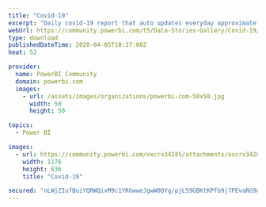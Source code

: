 ```yaml
---
title: "Covid-19"
excerpt: "Daily covid-19 report that auto updates everyday approximately 6:30PM Arizona timezone. Datasource is Johns Hopkins github. I have provided the .pbix"
webUrl: https://community.powerbi.com/t5/Data-Stories-Gallery/Covid-19/m-p/1008733
type: download
publishedDateTime: 2020-04-05T10:37:00Z
heat: 52

provider:
  name: PowerBI Community
  domain: powerbi.com
  images:
    - url: /assets/images/organizations/powerbi.com-50x50.jpg
      width: 50
      height: 50

topics:
  - Power BI

images:
  - url: https://community.powerbi.com/oxcrx34285/attachments/oxcrx34285/DataStoriesGallery/3682/3/covid-19-04062020-pbi.jpg
    width: 1176
    height: 636
    title: "Covid-19"

secured: "nLWjZIufBuiYQRWQivM9c1YRGwweJgwW0QYg/pjL59GBKtKPfb9j7PEvaRG9gIYLxqgxOGty5EoImDCEp2p4ZtOabkFIKtpuMtYKUS4g8Dt5JctniTIV8pL7y3ViXlhqQ2g7tmsh9F8eq/dR73WCd9YRZDVZcRrv/Npv6UKK0jHZ7OrbbhLWYusDSkbkJs5iF+yvE08fiXYYoSAnr+9VlhCCaFnzfsj4uM8UvYerYXXC4FO1UUVx2O3iCPcEYlSDZzEk4PXE5W8KvOqIHCU4Onn3kVCO9n65vEIhL7/JOATf7IdaIhM81KzbT9zmG80DfWI2xEz61HSharPYqS+R7+zxSyy5xVa8pnL6OCEJUOCa0fqtlKbC5zLSvR0l9+bK;4XsYmjjIWAfssrDoPq6IAA=="
---
```


